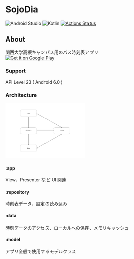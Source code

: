 
#  SojoDia
![Android Studio](https://img.shields.io/badge/Android%20Studio-3.6.0%20Beta04-green.svg)
![Kotlin](https://img.shields.io/badge/kotlin-1.3.61-yellow.svg)
[![Actions Status](https://github.com/NUmeroAndDev/SojoDia-android/workflows/Test/badge.svg)](https://github.com/NUmeroAndDev/SojoDia-android/actions)

## About  
関西大学高槻キャンパス用のバス時刻表アプリ  
[<img src="https://play.google.com/intl/en_us/badges/images/generic/en_badge_web_generic.png"
alt="Get it on Google Play" height="80">](https://play.google.com/store/apps/details?id=com.numero.sojodia)

### Support  
API Level 23 ( Android 6.0 )

### Architecture  

<img src="img/module.png" width="50%" >

#### :app  
View、Presenter など UI 関連  

#### :repository  
時刻表データ、設定の読み込み  

#### :data  
時刻データのアクセス、ローカルへの保存、メモリキャッシュ  

#### :model  
アプリ全般で使用するモデルクラス  
